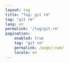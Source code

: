 ```yaml
---
layout: tag
title: "Tag: git rm"
tag: "git rm"
lang: en
permalink: '/tag/git-rm'
pagination:
    enabled: true
    tag: "git rm"
    permalink: /page/:num/
    locale: en
---
```


